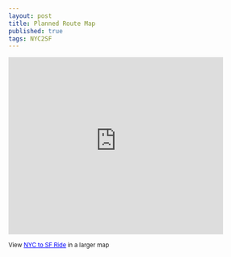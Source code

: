 ```yaml
---
layout: post
title: Planned Route Map
published: true
tags: NYC2SF
---
```

<iframe scrolling="no" marginheight="0" marginwidth="0" src="http://maps.google.com/maps/ms?hl=en&amp;ie=UTF8&amp;msa=0&amp;msid=206807635564959344737.0004a1d39c35e21539e4f&amp;ll=38.959409,-88.945312&amp;spn=47.290654,74.707031&amp;z=3&amp;output=embed" frameborder="0" height="350" width="425"></iframe>

<small>View <a href="http://maps.google.com/maps/ms?hl=en&amp;ie=UTF8&amp;msa=0&amp;msid=206807635564959344737.0004a1d39c35e21539e4f&amp;ll=38.959409,-88.945312&amp;spn=47.290654,74.707031&amp;z=3&amp;source=embed" style="color: #0000ff; text-align: left;">NYC to SF Ride</a> in a larger map</small>
